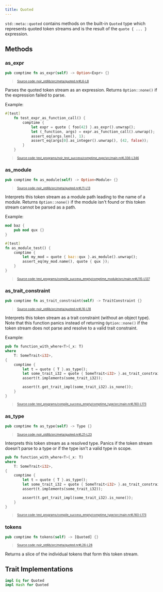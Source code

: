 ```yaml
---
title: Quoted
---
```


`std::meta::quoted` contains methods on the built-in `Quoted` type which represents
quoted token streams and is the result of the `quote { ... }` expression.

## Methods

### as_expr

```rust title="as_expr" showLineNumbers 
pub comptime fn as_expr(self) -> Option<Expr> {}
```
> <sup><sub><a href="https://github.com/noir-lang/noir/blob/master/noir_stdlib/src/meta/quoted.nr#L6-L8" target="_blank" rel="noopener noreferrer">Source code: noir_stdlib/src/meta/quoted.nr#L6-L8</a></sub></sup>


Parses the quoted token stream as an expression. Returns `Option::none()` if
the expression failed to parse.

Example:

```rust title="as_expr_example" showLineNumbers 
#[test]
    fn test_expr_as_function_call() {
        comptime {
            let expr = quote { foo(42) }.as_expr().unwrap();
            let (_function, args) = expr.as_function_call().unwrap();
            assert_eq(args.len(), 1);
            assert_eq(args[0].as_integer().unwrap(), (42, false));
        }
    }
```
> <sup><sub><a href="https://github.com/noir-lang/noir/blob/master/test_programs/noir_test_success/comptime_expr/src/main.nr#L336-L346" target="_blank" rel="noopener noreferrer">Source code: test_programs/noir_test_success/comptime_expr/src/main.nr#L336-L346</a></sub></sup>


### as_module

```rust title="as_module" showLineNumbers 
pub comptime fn as_module(self) -> Option<Module> {}
```
> <sup><sub><a href="https://github.com/noir-lang/noir/blob/master/noir_stdlib/src/meta/quoted.nr#L11-L13" target="_blank" rel="noopener noreferrer">Source code: noir_stdlib/src/meta/quoted.nr#L11-L13</a></sub></sup>


Interprets this token stream as a module path leading to the name of a module.
Returns `Option::none()` if the module isn't found or this token stream cannot be parsed as a path.

Example:

```rust title="as_module_example" showLineNumbers 
mod baz {
    pub mod qux {}
}

#[test]
fn as_module_test() {
    comptime {
        let my_mod = quote { baz::qux }.as_module().unwrap();
        assert_eq(my_mod.name(), quote { qux });
    }
}
```
> <sup><sub><a href="https://github.com/noir-lang/noir/blob/master/test_programs/compile_success_empty/comptime_module/src/main.nr#L115-L127" target="_blank" rel="noopener noreferrer">Source code: test_programs/compile_success_empty/comptime_module/src/main.nr#L115-L127</a></sub></sup>


### as_trait_constraint

```rust title="as_trait_constraint" showLineNumbers 
pub comptime fn as_trait_constraint(self) -> TraitConstraint {}
```
> <sup><sub><a href="https://github.com/noir-lang/noir/blob/master/noir_stdlib/src/meta/quoted.nr#L16-L18" target="_blank" rel="noopener noreferrer">Source code: noir_stdlib/src/meta/quoted.nr#L16-L18</a></sub></sup>


Interprets this token stream as a trait constraint (without an object type).
Note that this function panics instead of returning `Option::none()` if the token
stream does not parse and resolve to a valid trait constraint.

Example:

```rust title="implements_example" showLineNumbers 
pub fn function_with_where<T>(_x: T)
where
    T: SomeTrait<i32>,
{
    comptime {
        let t = quote { T }.as_type();
        let some_trait_i32 = quote { SomeTrait<i32> }.as_trait_constraint();
        assert(t.implements(some_trait_i32));

        assert(t.get_trait_impl(some_trait_i32).is_none());
    }
}
```
> <sup><sub><a href="https://github.com/noir-lang/noir/blob/master/test_programs/compile_success_empty/comptime_type/src/main.nr#L160-L173" target="_blank" rel="noopener noreferrer">Source code: test_programs/compile_success_empty/comptime_type/src/main.nr#L160-L173</a></sub></sup>


### as_type

```rust title="as_type" showLineNumbers 
pub comptime fn as_type(self) -> Type {}
```
> <sup><sub><a href="https://github.com/noir-lang/noir/blob/master/noir_stdlib/src/meta/quoted.nr#L21-L23" target="_blank" rel="noopener noreferrer">Source code: noir_stdlib/src/meta/quoted.nr#L21-L23</a></sub></sup>


Interprets this token stream as a resolved type. Panics if the token
stream doesn't parse to a type or if the type isn't a valid type in scope.

```rust title="implements_example" showLineNumbers 
pub fn function_with_where<T>(_x: T)
where
    T: SomeTrait<i32>,
{
    comptime {
        let t = quote { T }.as_type();
        let some_trait_i32 = quote { SomeTrait<i32> }.as_trait_constraint();
        assert(t.implements(some_trait_i32));

        assert(t.get_trait_impl(some_trait_i32).is_none());
    }
}
```
> <sup><sub><a href="https://github.com/noir-lang/noir/blob/master/test_programs/compile_success_empty/comptime_type/src/main.nr#L160-L173" target="_blank" rel="noopener noreferrer">Source code: test_programs/compile_success_empty/comptime_type/src/main.nr#L160-L173</a></sub></sup>


### tokens

```rust title="tokens" showLineNumbers 
pub comptime fn tokens(self) -> [Quoted] {}
```
> <sup><sub><a href="https://github.com/noir-lang/noir/blob/master/noir_stdlib/src/meta/quoted.nr#L26-L28" target="_blank" rel="noopener noreferrer">Source code: noir_stdlib/src/meta/quoted.nr#L26-L28</a></sub></sup>


Returns a slice of the individual tokens that form this token stream.

## Trait Implementations

```rust
impl Eq for Quoted
impl Hash for Quoted
```
